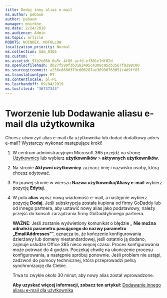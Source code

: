 ```yaml
---
title: Dodaj inny alias e-mail
ms.author: pebaum
author: pebaum
manager: mnirkhe
ms.date: 2/24/2018
ms.audience: Admin
ms.topic: article
ROBOTS: NOINDEX, NOFOLLOW
localization_priority: Normal
ms.collection: Adm_O365
ms.custom: ''
ms.assetid: 91b2e06b-0a5c-4f89-acfd-ef301e7df82d
ms.openlocfilehash: db27f599f3b3182495c4308c05cb3567f9299c80
ms.sourcegitcommit: a256e8680379c006287ae30996763051c4d9ff85
ms.translationtype: MT
ms.contentlocale: pl-PL
ms.lasthandoff: 09/04/2019
ms.locfileid: "36737343"
---
```

# <a name="create-or-add-an-email-alias-for-a-user"></a>Tworzenie lub Dodawanie aliasu e-mail dla użytkownika

Chcesz utworzyć alias e-mail dla użytkownika lub dodać dodatkowy adres e-mail? Wystarczy wykonać następujące kroki!
  
1. W centrum administracyjnym Microsoft 365 przejdź na stronę [Użytkownicy](https://go.microsoft.com/fwlink/p/?linkid=834822) lub wybierz **użytkowników** \> **aktywnych użytkowników**.
    
2. Na stronie **Aktywni użytkownicy** zaznacz imię i nazwisko osoby, którą chcesz edytować. 
    
3. Po prawej stronie w wierszu **Nazwa użytkownika/Aliasy e-mail** wybierz pozycję **Edytuj**.
    
4. W polu **alias** wpisz nową wiadomość e-mail, a następnie wybierz pozycję **Dodaj**. Jeśli subskrypcja została kupiona od firmy GoDaddy lub od innego partnera, aby ustawić nowy alias jako podstawowy, należy przejść do konsoli zarządzania firmy GoDaddy/innego partnera. 
    
    **WAŻNE**: Jeśli zostanie wyświetlony komunikat o błędzie „ **Nie można odnaleźć parametru pasującego do nazwy parametru „EmailAddresses"**", oznacza to, że kończenie konfigurowania dzierżawy lub domeny niestandardowej, jeśli ostatnio ją dodano, zajmuje usłudze Office 365 nieco więcej czasu. Proces konfigurowania może potrwać do 4 godzin. Poczekaj chwilę na ukończenie procesu konfigurowania, a następnie spróbuj ponownie. Jeśli problem nie ustąpi, zadzwoń do pomocy technicznej, która przeprowadzi pełną synchronizację dla Ciebie.
    
    Trwa to zwykle około 30 minut, aby nowy alias został wprowadzone.
    
    **Aby uzyskać więcej informacji, zobacz ten artykuł:** [Dodawanie innego aliasu e-mail dla użytkownika](https://docs.microsoft.com/office365/admin/email/add-another-email-alias-for-a-user)
    

